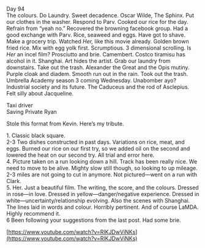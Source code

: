 Day 94  
The colours. Do Laundry. Sweet decadence. Oscar Wilde, The Sphinx. Put our clothes in the washer. Respond to Parv. Cooked our rice for the day. Refrain from “yeah no.” Recovered the browning facebook group. Had a good exchange with Parv. Rice, seaweed and eggs. Have got to shave. Make a grocery trip. Watched *Her,* like this movie already. Golden brown fried rice. Mix with egg yolk first. Scrumptious. 3 dimensional scrolling. Is *Her* an incel film? Prosciutto and brie. Camembert. Costco tiramisu has alcohol in it. Shanghai. Art hides the artist. Grab our laundry from downstairs. Take out the trash. Alexander the Great and the Opis mutiny. Purple cloak and diadem. Smooth run out in the rain. Took out the trash. Umbrella Academy season 3 coming Wednesday. Unabomber ayo? Industrial society and its future. The Caduceus and the rod of Asclepius. Felt silly about Jacqueline.

Taxi driver  
Saving Private Ryan

Stole this format from Kevin. Here’s my tribute.

1\. Classic black square.  
2-3 Two dishes constructed in past days. Variations on rice, meat, and eggs. Burned our rice on our first try, so we added oil on the second and lowered the heat on our second try. All trial and error here.   
4\. Picture taken on a run looking down a hill. Track has been really nice. We need to move to be alive. Mighty slow still though, so looking to up mileage. 2-3 miles are not going to cut in anymore. Not pictured—went on a run with Clark.   
5\. Her. Just a beautiful film. The writing, the score, and the colours. Dressed in rose—in love. Dressed in yellow—danger/negative experience. Dressed in white—uncertainty/relationship evolving. Also the scenes with Shanghai. The lines laid in words and colour. Horribly pertinent. And of course LaMDA. Highly recommend it.  
6 Been following your suggestions from the last post. Had some brie. 

[https://www.youtube.com/watch?v=RlKJDwViNKs](https://www.youtube.com/watch?v=RlKJDwViNKs)
